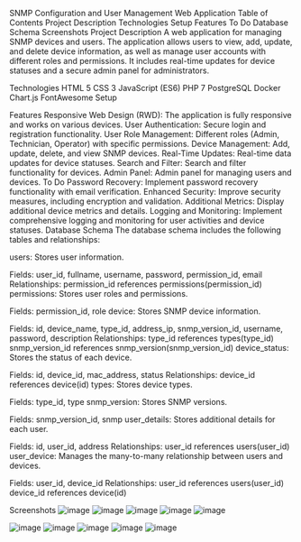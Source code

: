 SNMP Configuration and User Management Web Application
Table of Contents
Project Description
Technologies
Setup
Features
To Do
Database Schema
Screenshots
Project Description
A web application for managing SNMP devices and users. The application allows users to view, add, update, and delete device information, as well as manage user accounts with different roles and permissions. It includes real-time updates for device statuses and a secure admin panel for administrators.

Technologies
HTML 5
CSS 3
JavaScript (ES6)
PHP 7
PostgreSQL
Docker
Chart.js
FontAwesome
Setup

Features
Responsive Web Design (RWD): The application is fully responsive and works on various devices.
User Authentication: Secure login and registration functionality.
User Role Management: Different roles (Admin, Technician, Operator) with specific permissions.
Device Management: Add, update, delete, and view SNMP devices.
Real-Time Updates: Real-time data updates for device statuses.
Search and Filter: Search and filter functionality for devices.
Admin Panel: Admin panel for managing users and devices.
To Do
Password Recovery: Implement password recovery functionality with email verification.
Enhanced Security: Improve security measures, including encryption and validation.
Additional Metrics: Display additional device metrics and details.
Logging and Monitoring: Implement comprehensive logging and monitoring for user activities and device statuses.
Database Schema
The database schema includes the following tables and relationships:

users: Stores user information.

Fields: user_id, fullname, username, password, permission_id, email
Relationships:
permission_id references permissions(permission_id)
permissions: Stores user roles and permissions.

Fields: permission_id, role
device: Stores SNMP device information.

Fields: id, device_name, type_id, address_ip, snmp_version_id, username, password, description
Relationships:
type_id references types(type_id)
snmp_version_id references snmp_version(snmp_version_id)
device_status: Stores the status of each device.

Fields: id, device_id, mac_address, status
Relationships:
device_id references device(id)
types: Stores device types.

Fields: type_id, type
snmp_version: Stores SNMP versions.

Fields: snmp_version_id, snmp
user_details: Stores additional details for each user.

Fields: id, user_id, address
Relationships:
user_id references users(user_id)
user_device: Manages the many-to-many relationship between users and devices.

Fields: user_id, device_id
Relationships:
user_id references users(user_id)
device_id references device(id)

Screenshots
![image](https://github.com/Zintrill/WDPAI-Projekt/assets/162897913/ab24398a-2be4-44a5-9666-0664520184fc)
![image](https://github.com/Zintrill/WDPAI-Projekt/assets/162897913/317ec1f6-7f82-4ade-94bf-68ed4281a4e6)
![image](https://github.com/Zintrill/WDPAI-Projekt/assets/162897913/c60989af-d589-4e6c-bf28-c15e6e0d1e17)
![image](https://github.com/Zintrill/WDPAI-Projekt/assets/162897913/159aa032-66b6-4fca-b5a2-1981dc777c4d)
![image](https://github.com/Zintrill/WDPAI-Projekt/assets/162897913/62456bdd-b55b-4233-94c8-6623ad66a306)

![image](https://github.com/Zintrill/WDPAI-Projekt/assets/162897913/967ca5c0-733e-4469-92f0-522b067da517)
![image](https://github.com/Zintrill/WDPAI-Projekt/assets/162897913/990f62f2-740f-435e-ab1b-d86346c32fc2)
![image](https://github.com/Zintrill/WDPAI-Projekt/assets/162897913/90532a06-df69-4b63-94e6-738fa9eb2237)
![image](https://github.com/Zintrill/WDPAI-Projekt/assets/162897913/008554cb-ef63-4a89-bf92-545e4f6f8615)
![image](https://github.com/Zintrill/WDPAI-Projekt/assets/162897913/bc2f7ea0-8da3-4b1a-981e-c9cb1b77cba9)




